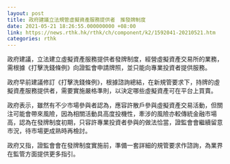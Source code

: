 ```yaml
---
layout: post
title: 政府建議立法規管虛擬資產服務提供者　推發牌制度
date: 2021-05-21 18:26:55.000000000 +08:00
link: https://news.rthk.hk/rthk/ch/component/k2/1592041-20210521.htm
categories: rthk
---
```


政府建議，立法建立虛擬資產服務提供者發牌制度，經營虛擬資產交易所的業務，需根據《打擊洗錢條例》向證監會申請牌照，並只能向專業投資者提供服務。

政府早前建議修訂《打擊洗錢條例》，根據諮詢總結，在新規管要求下，持牌的虛擬資產服務提供者，需要實施嚴格準則，以決定哪些虛擬資產可在平台上買賣。

政府表示，雖然有不少市場參與者認為，應容許散戶參與虛擬資產交易活動，但關注可能會帶來風險，因為相關活動具高度投機性，牽涉的風險亦較傳統金融市場高，認為在發牌制度初期，只容許專業投資者參與的做法恰當，證監會會繼續留意市況，待市場更成熟時再檢討。

政府又指，證監會會在發牌制度實施前，準備一套詳細的規管要求作諮詢，為業界在監管方面提供更多指引。
